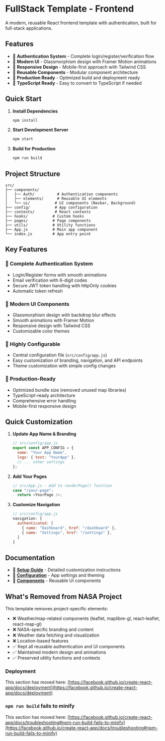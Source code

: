 # FullStack Template - Frontend

A modern, reusable React frontend template with authentication, built for full-stack applications.

## Features

- 🔐 **Authentication System** - Complete login/register/verification flow
- 🎨 **Modern UI** - Glassmorphism design with Framer Motion animations
- 📱 **Responsive Design** - Mobile-first approach with Tailwind CSS
- 🔧 **Reusable Components** - Modular component architecture
- 🚀 **Production Ready** - Optimized build and deployment ready
- 🎯 **TypeScript Ready** - Easy to convert to TypeScript if needed

## Quick Start

1. **Install Dependencies**
   ```bash
   npm install
   ```

2. **Start Development Server**
   ```bash
   npm start
   ```

3. **Build for Production**
   ```bash
   npm run build
   ```

## Project Structure

```
src/
├── components/
│   ├── Auth/          # Authentication components
│   ├── elements/      # Reusable UI elements
│   └── ui/           # UI components (Navbar, Background)
├── config/           # App configuration
├── contexts/         # React contexts
├── hooks/           # Custom hooks
├── pages/           # Page components
├── utils/           # Utility functions
├── App.js           # Main app component
└── index.js         # App entry point
```

## Key Features

### 🔐 Complete Authentication System
- Login/Register forms with smooth animations
- Email verification with 6-digit codes
- Secure JWT token handling with httpOnly cookies
- Automatic token refresh

### 🎨 Modern UI Components
- Glassmorphism design with backdrop blur effects
- Smooth animations with Framer Motion
- Responsive design with Tailwind CSS
- Customizable color themes

### 🔧 Highly Configurable
- Central configuration file (`src/config/app.js`)
- Easy customization of branding, navigation, and API endpoints
- Theme customization with simple config changes

### 📱 Production-Ready
- Optimized bundle size (removed unused map libraries)
- TypeScript-ready architecture
- Comprehensive error handling
- Mobile-first responsive design

## Quick Customization

1. **Update App Name & Branding**
   ```javascript
   // src/config/app.js
   export const APP_CONFIG = {
     name: "Your App Name",
     logo: { text: "YourApp" },
     // ... other settings
   };
   ```

2. **Add Your Pages**
   ```javascript
   // src/App.js - Add to renderPage() function
   case "/your-page":
     return <YourPage />;
   ```

3. **Customize Navigation**
   ```javascript
   // src/config/app.js
   navigation: {
     authenticated: [
       { name: "Dashboard", href: "/dashboard" },
       { name: "Settings", href: "/settings" },
     ]
   }
   ```

## Documentation

- 📖 **[Setup Guide](../SETUP_GUIDE.md)** - Detailed customization instructions
- 🔧 **[Configuration](src/config/app.js)** - App settings and theming
- 🎨 **[Components](src/components/)** - Reusable UI components

## What's Removed from NASA Project

This template removes project-specific elements:
- ❌ Weather/map-related components (leaflet, maplibre-gl, react-leaflet, react-map-gl)
- ❌ NASA-specific branding and content
- ❌ Weather data fetching and visualization
- ❌ Location-based features
- ✅ Kept all reusable authentication and UI components
- ✅ Maintained modern design and animations
- ✅ Preserved utility functions and contexts

### Deployment

This section has moved here: [https://facebook.github.io/create-react-app/docs/deployment](https://facebook.github.io/create-react-app/docs/deployment)

### `npm run build` fails to minify

This section has moved here: [https://facebook.github.io/create-react-app/docs/troubleshooting#npm-run-build-fails-to-minify](https://facebook.github.io/create-react-app/docs/troubleshooting#npm-run-build-fails-to-minify)
